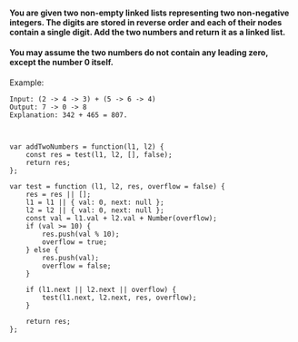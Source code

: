 #### You are given two non-empty linked lists representing two non-negative integers. The digits are stored in reverse order and each of their nodes contain a single digit. Add the two numbers and return it as a linked list.

#### You may assume the two numbers do not contain any leading zero, except the number 0 itself.

Example:

~~~
Input: (2 -> 4 -> 3) + (5 -> 6 -> 4)
Output: 7 -> 0 -> 8
Explanation: 342 + 465 = 807.
~~~
~~~


var addTwoNumbers = function(l1, l2) {
    const res = test(l1, l2, [], false);    
    return res;
};
 
var test = function (l1, l2, res, overflow = false) {
    res = res || [];
    l1 = l1 || { val: 0, next: null };
    l2 = l2 || { val: 0, next: null };
    const val = l1.val + l2.val + Number(overflow);
    if (val >= 10) {
        res.push(val % 10);
        overflow = true;
    } else {
        res.push(val);
        overflow = false;
    }
    
    if (l1.next || l2.next || overflow) {
        test(l1.next, l2.next, res, overflow);
    }
    
    return res;
};
~~~